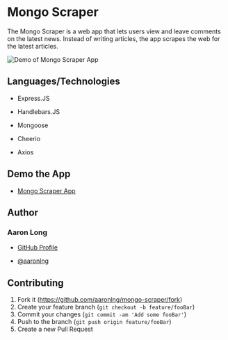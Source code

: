 # Mongo Scraper

The Mongo Scraper is a web app that lets users view and leave comments on the latest news. Instead of writing articles, the app scrapes the web for the latest articles.

![Demo of Mongo Scraper App](public/assets/images/demo.gif)

## Languages/Technologies

- Express.JS

- Handlebars.JS

- Mongoose

- Cheerio

- Axios

## Demo the App

- [Mongo Scraper App](https://aaron-mongo-scraper.herokuapp.com/)

## Author

### Aaron Long

- [GitHub Profile](https://github.com/aaronlng/)

- [@aaronlng](https://twitter.com/aaronlng)

## Contributing

1. Fork it (<https://github.com/aaronlng/mongo-scraper/fork>)
2. Create your feature branch (`git checkout -b feature/fooBar`)
3. Commit your changes (`git commit -am 'Add some fooBar'`)
4. Push to the branch (`git push origin feature/fooBar`)
5. Create a new Pull Request
